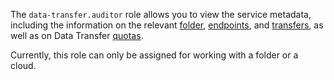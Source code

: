 The `data-transfer.auditor` role allows you to view the service metadata, including the information on the relevant [folder](../../resource-manager/concepts/resources-hierarchy.md#folder), [endpoints](../../data-transfer/concepts/index.md#endpoint), and [transfers](../../data-transfer/concepts/index.md#transfer), as well as on Data Transfer [quotas](../../data-transfer/concepts/limits.md#dataproc-quotas).

Currently, this role can only be assigned for working with a folder or a cloud.